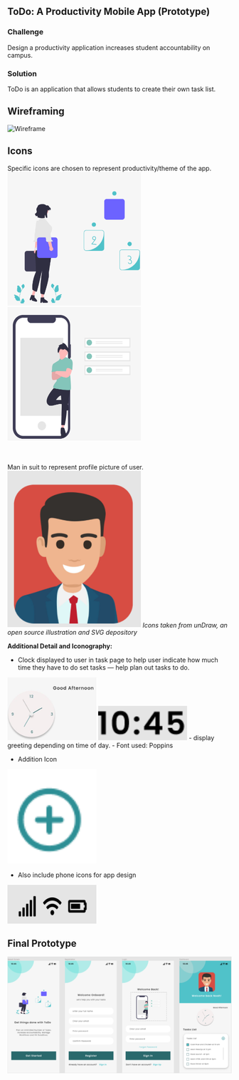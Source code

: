 ## ToDo: A Productivity Mobile App (Prototype)

### Challenge
Design a productivity application increases student accountability on campus.

### Solution
ToDo is an application that allows students to create their own task list.

## Wireframing
![Wireframe](https://github.com/hansieso/Portfolio/blob/924cdb8253b4d36038017a702b11c1bd86f8710b/Github%20Portfolio%20Pictures/wireframfull.png)


## Icons
Specific icons are chosen to represent productivity/theme of the app. 
<br>
<img src="https://github.com/hansieso/Portfolio/blob/main/Github%20Portfolio%20Pictures/prodicon1.png" alt="Prod Icon 1" width="300" height = "300">
<img src="https://github.com/hansieso/Portfolio/blob/main/Github%20Portfolio%20Pictures/prodicon2.png" alt="Prod Icon 2" width="300" height = "300">

<br> <br>
Man in suit to represent profile picture of user. 
<br>
<img src="https://github.com/hansieso/Portfolio/blob/main/Github%20Portfolio%20Pictures/manicon.png" alt="Man icon" width="300">
*Icons taken from unDraw, an open source illustration and SVG depository*



**Additional Detail and Iconography:** 

- Clock displayed to user in task page to help user indicate how much time they have to do set tasks — help plan out tasks to do.
<img src="https://github.com/hansieso/Portfolio/blob/main/Github%20Portfolio%20Pictures/clockicon.jpg" alt="Clock Icon" width="200">
<img src="https://github.com/hansieso/Portfolio/blob/main/Github%20Portfolio%20Pictures/timeicon.png" alt="Time Icon" width="200">
- display greeting depending on time of day. 
- Font used: Poppins

- Addition Icon
<img src="https://github.com/hansieso/Portfolio/blob/main/Github%20Portfolio%20Pictures/additionpng.png" alt="Addition Icon" width="200">

- Also include phone icons for app design
<img src="https://github.com/hansieso/Portfolio/blob/main/Github%20Portfolio%20Pictures/IOS+icon.png" alt="IOS Icon" width="200">


## Final Prototype
![Final Prototype](https://github.com/hansieso/Portfolio/blob/27c2d390f08a3392c6cc9600983150468aada629/Github%20Portfolio%20Pictures/finallayout.png)

